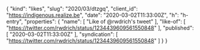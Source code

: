 {
  "kind": "likes",
  "slug": "2020/03/dtzgq",
  "client_id": "https://indigenous.realize.be",
  "date": "2020-03-02T11:33:00Z",
  "h": "h-entry",
  "properties": {
    "name": [
      "Like of @rwdrich's tweet"
    ],
    "like-of": [
      "https://twitter.com/rwdrich/status/1234439609561550848"
    ],
    "published": [
      "2020-03-02T11:33:00Z"
    ],
    "syndication": [
      "https://twitter.com/rwdrich/status/1234439609561550848"
    ]
  }
}
